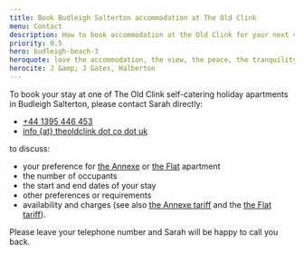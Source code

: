 ```yaml
---
title: Book Budleigh Salterton accommodation at The Old Clink
menu: Contact
description: How to book accommodation at the Old Clink for your next vacation in Budleigh Salterton, East Devon.
priority: 0.5
hero: budleigh-beach-3
heroquote: love the accommodation, the view, the peace, the tranquility and the hospitality
herocite: J &amp; J Gates, Halberton
---
```


To book your stay at one of The Old Clink self-catering holiday apartments in Budleigh Salterton, please contact Sarah directly:

<ul class="book">
<li><a href="tel:+44-1395-446453" class="icon phone">+44 1395 446 453</a></li>
<li><a href="#" class="icon email">info {at} theoldclink dot co dot uk</a></li>
</ul>

to discuss:

* your preference for [the Annexe]([root]apartment-1-annexe/) or [the Flat]([root]apartment-2-flat/) apartment
* the number of occupants
* the start and end dates of your stay
* other preferences or requirements
* availability and charges (see also [the Annexe tariff]([root]apartment-1-annexe/#accommodation-tariff) and the [the Flat tariff]([root]apartment-2-flat/#accommodation-tariff)).

Please leave your telephone number and Sarah will be happy to call you back.

